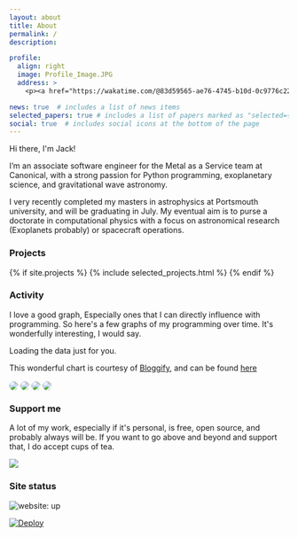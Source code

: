 ```yaml
---
layout: about
title: About
permalink: /
description:

profile:
  align: right
  image: Profile_Image.JPG
  address: >
    <p><a href="https://wakatime.com/@83d59565-ae76-4745-b10d-0c9776c223f1"><img src="https://wakatime.com/badge/user/83d59565-ae76-4745-b10d-0c9776c223f1.svg" alt="Total time coded since Mar 16 2021" /></a></p>

news: true  # includes a list of news items
selected_papers: true # includes a list of papers marked as "selected={true}"
social: true  # includes social icons at the bottom of the page
---
```


Hi there, I'm Jack!

I’m an associate software engineer for the Metal as a Service team at Canonical, with a strong passion for Python programming, exoplanetary science, and gravitational wave astronomy.

I very recently completed my masters in astrophysics at Portsmouth university, and will be graduating in July. My eventual aim is to purse a doctorate in computational physics with a focus on astronomical research (Exoplanets probably) or spacecraft operations.

### Projects

{% if site.projects %}
  {% include selected_projects.html %}
{% endif %}

### Activity

I love a good graph, Especially ones that I can directly influence with programming. So here's a few graphs of my programming over time. It's wonderfully interesting, I would say.

<!-- Include the library. -->
<script src="https://unpkg.com/github-calendar@latest/dist/github-calendar.min.js"></script>
<!-- Prepare a container for your calendar. -->
<div class="calendar"> Loading the data just for you.</div>
<script>GitHubCalendar(".calendar", "sk1y101", { responsive: true });</script>

This wonderful chart is courtesy of [Bloggify](https://github.com/Bloggify), and can be found [here](https://github.com/Bloggify/github-calendar)

<img align="center" class="ghcard-light" style="border-radius: 1.5rem;" src="https://wakatime.com/share/@SK1Y101/e5c5cfbd-56b2-4479-bae6-b6f1a5cbdbbc.svg"/>
<img align="center" class="ghcard-dark" style="border-radius: 1.5rem;" src="https://wakatime.com/share/@SK1Y101/ba725dc4-a1cc-4648-9e2a-4f7f5ece0e72.svg"/>

<img align="center" class="ghcard-light" style="border-radius: 1.5rem;" src="https://wakatime.com/share/@SK1Y101/551c0fe1-6ef1-4474-9881-54c8e0f24dfd.svg"/>
<img align="center" class="ghcard-dark" style="border-radius: 1.5rem;" src="https://wakatime.com/share/@SK1Y101/8cd65eff-c82f-4dd0-99b0-da4c3f3a3e1a.svg"/>

### Support me

A lot of my work, especially if it's personal, is free, open source, and probably always will be. If you want to go above and beyond and support that, I do accept cups of tea.

<a href="https://www.buymeacoffee.com/lloydwaltersj">
  <img src="https://img.buymeacoffee.com/button-api/?text=Buy me a tea&emoji=&slug=lloydwaltersj&button_colour=B3FFFF&font_colour=000000&font_family=Cookie&outline_colour=000000&coffee_colour=c58e4c">
</a>

### Site status

![website: up](https://img.shields.io/website?url=https%3A%2F%2Fsk1y101.github.io)

[![Deploy](https://github.com/SK1Y101/sk1y101.github.io/actions/workflows/deploy.yml/badge.svg)](https://github.com/SK1Y101/sk1y101.github.io/actions/workflows/deploy.yml)
